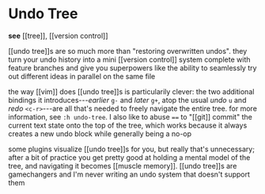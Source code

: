 # Undo Tree

**see** [[tree]], [[version control]]

[[undo tree]]s are so much more than "restoring overwritten undos". they turn your undo history into a mini [[version control]] system complete with feature branches and give you superpowers like the ability to seamlessly try out different ideas in parallel on the same file

the way [[vim]] does [[undo tree]]s is particularily clever: the two additional bindings it introduces---_earlier_ `g-` and _later_ `g+`, atop the usual _undo_ `u` and _redo_ `<c-r>`---are all that's needed to freely navigate the entire tree. for more information, see `:h undo-tree`. I also like to abuse `==` to "[[git]] commit" the current text state onto the top of the tree, which works because it always creates a new undo block while generally being a no-op

some plugins visualize [[undo tree]]s for you, but really that's unnecessary; after a bit of practice you get pretty good at holding a mental model of the tree, and navigating it becomes [[muscle memory]]. [[undo tree]]s are gamechangers and I'm never writing an undo system that doesn't support them
